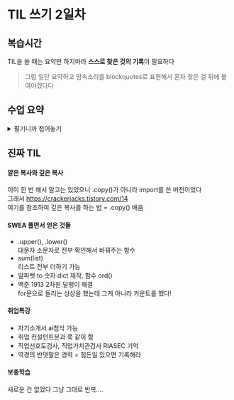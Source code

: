 # TIL 쓰기 2일차

## 복습시간
TIL을 쓸 때는 요약만 하지마라 **스스로 찾은 것의 기록**이 필요하다
>그럼 일단 요약하고 맘속소리를 blockquotes로 표현해서 혼자 찾은 걸 뒤에 붙여야겠다다

## 수업 요약
<details>
<summary>필기니까 접어놓기</summary>
   
### Sequence Types(str, list, tuple, range)
- #### Features   
1. Sequence (순차차)   
2. indexting
   + 파이썬의 특징 : -1의 인덱스는 맨 뒤부터 시작
4. Slicing
   + [1:2:-1] = [시작점:끝점:체크길이(-1이면 뒤로 한칸씩)]
6. Length   
7. Iteration (반복)
   > Iterable하다의 의미 -> for while에 쓸 수 있다  
   확인하는 방법은  VScode에서 [].을 하면 밑에 \__iter\__ 가 있을 경우

- #### str 
  문자들이고 불변 ',"   
  따옴표 안에 따옴표 쓸 때 둘 다 활용 or \', \" 사용   
- #### list   
  대괄호, 어떤 자료형도 저장 가능  
  **가변적**이다. 왜??  
  <img src="https://github.com/user-attachments/assets/3a4221dc-e21d-4bcd-ac06-109e1e440771" width="70%" height="70%"/>
  파이썬 튜토리얼에서 직관적으로 이해가능  
  리스트는 값들이 들어간 메모리의 주소를 가지고 있는 자료형이라 가변적일 수 있다!  
- #### tuple
  list와 거의 같지만 ()로 사용하고 불변
  개발자보다 내부 동작에 사용하는 경우가 많음
- #### range
  연속된 정수 시퀀스를 **생성**, 불변
  ```
  range(시작, 끝, 증가 값)
  ```
---
### Non-squence Types
- #### dict
  key - vaule, 순서 중복 없음, 가변  
  ※**key**에는 **불변**데이터만  
  {'key' : 'value'} 형태  
  추가와 변경의 경우
  ```
  dict['key'] = value
  ```
  로 표현
- #### set
  집합 자료형이라 표현도 함(연산가능), 순서 중복 없음, 가변, {} 형태여서 빈 세트는 무조건 set().  
  집합 연산이 가능하다!!  
  > 어 그럼 combiantion(조합) 구현할 떄 중복제외 가능할 거 같다
  <img src="https://github.com/user-attachments/assets/0734174b-0cec-4912-b50e-9562061ead11" width="600" height="400"/>

- #### None, Boolean
  값이 없다를 표현하는 자료형  
  True, False 표현하는 자료형 (True == 1. False == 0)


### Type Conversiton(형변환)
- 한 데이터를 다른 타입으로 바꾸기  
- Implicit(암시적) 형변환?  

![alt text](250121/image.png)

더 큰 집합으로 바뀐다 실수 - 정수의 경우 실수로  
if문 int -> 0말고는 다 참, str -> 빈 경우 말고는 True, list도 마찬가지  

- Explicit(명시적) 형변환?  

str -> int 따위  
> 찾아보니 list tuple set은 왔다갔다 가능  
아무래도 조합 구현하려고 하면 활용 가능할듯

### 복합연산자
- +=, -=, *=, /=, //=, %=, **=

### 비교연산자
- <, <=, >, >=
- ==, !=, is, is not  
==는 값(+타입)이 같은지를 비교. 따라서 1 == True는 True.  
is는 '객체'가 같은지를 비교한다. 즉 같은 메모리 주소(레퍼런스)를 가르킬때만 ok함  
따라서 값이 같아도 오류가 날 수 있다.  
Q : 그럼 언제 쓸까?  
A : Singleton 객체일때만! (프로그램 전체에서 오직 1개만 있는)  
ex) None True False
+ 특정 정수 세트(-100~100인가? 아무튼 작은 크기)는 아예 메모리에서 주소할당을 미리 해놨다  
  많이 써서 그래서 계산을 걸어도 주소 안 달라짐

### 논리연산자
- and
T and T 일때만 T
- or
F or F 일때만 F
- not
not 0 == True

### 단축평가
논리 연산에서 두 번째 피연산자를 평가 하지 않고 결과를 결정하는 동작  

![alt text](250121/image-1.png)  

앞에서 결정나기 때문에 코드가 꼬일 수 있으니 조심해야한다  

+강사님의 첨언  
ㅁ의 메모리에 3 and 5가 주어지면 3이 들어갔다가 T니까 다음 5가 들어가서 5가 남는 거  
중요한 이유는 IF 연산-결과 AND 연산-결과일 때  
각 연산 결과를 끝까지 진행안해서 값이 (꼬일 수 있다?)


### 멤버십 연산자
-in, not in  
시퀀스나 컬렉션에 속하는지 확인

### 시퀀스형 연산자
- +:결합연산자, *:반복연산자

### Trailing Comma
![alt text](250121/image-3.png)
![alt text](250121/image-4.png)

작성시 더 들어올 걸 대비하는? 느낌?  
파이썬과 자바스크립트에서는 인정해줌 다른 건 컴파일 에러남  
Data 특화라서 길어지는 데이터를 다룰 수 있으니 스크롤 길 때 편리하라고 만든 거


## 강사님의 리뷰
cs와 연결 하는 마인드 - 메모리  

리스트 - 각 주소를 하나씩 처리하기 때문에 자유롭지만   
다른 언어에서는 처음부터 int(10)과 같이 하나의 타입, 크기 전부 배정해야한다  
대신 이 경우 메모리에게 할당하는 크기를 int 하나당 4바이트씩 40바이트를 배정할 수 있음  
따라서 빠르다 파이썬은 비교적 느리다  

튜플 - 타 언어에서는 임시저장소의 개념으로 변수를 하나 사용  
파이썬에선 내부 언어에서 튜플을 임시저장소로 사용  
값 교환 >> 파이썬이 제공하는 특징 x, y = y, x  
for item in dict.values(),dict.keys() -> 각 형태가 따로 있어서 list() 씌워줘야함    

is 생각보다 쓴다 - 원본이 있을 때 복사본으로 작업하다 원본으로 넣는 작업이 많아서 확인차   

연산자 우선순위는 거듭제곱이랑 단항연산자(+-)가 다른 것보다 우선이다  
논리연산보다 계산이 우선(왜냐하면 참거짓을 먼저로 뒀을 때 참거짓 처리하고 사칙연산? 불편함)


<!-- summary 아래 한칸 공백 두어야함 -->
</details>

## 진짜 TIL
#### 얕은 복사와 깊은 복사  
이미 한 번 해서 알고는 있었으니 .copy()가 아니라 import를 쓴 버전이었다  
그래서 https://crackerjacks.tistory.com/14  
여기를 참조하여 깊은 복사를 하는 법 = .copy() 배움  

#### SWEA 풀면서 얻은 것들
- .upper(), .lower()   
대문자 소문자로 전부 확인해서 바꿔주는 함수  
- sum(list)   
  리스트 전부 더하기 가능
- 알파벳 to 숫자 dict 제작, 함수 ord()
- 백준 1913 2차원 달팽이 해결  
  for문으로 돌리는 상상을 했는데 그게 아니라 카운트를 했다!

#### 취업특강
- 자기소개서 ai첨삭 가능
- 취업 컨설턴트분과 쭉 같이 함
- 직업선호도검사, 직업가치관검사 RIASEC 기억
- 역경의 반댓말은 경력 = 힘든일 있으면 기록해라


#### 보충학습
새로운 건 없었다 그냥 그대로 반복....

